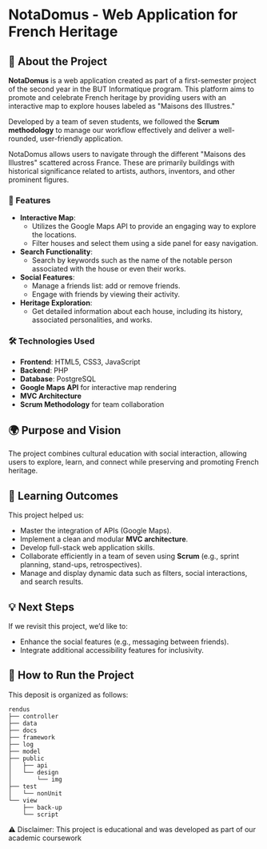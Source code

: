 # NotaDomus - Web Application for French Heritage  

## 🚀 About the Project  
**NotaDomus** is a web application created as part of a first-semester project of the second year in the BUT Informatique program. This platform aims to promote and celebrate French heritage by providing users with an interactive map to explore houses labeled as "Maisons des Illustres."  

Developed by a team of seven students, we followed the **Scrum methodology** to manage our workflow effectively and deliver a well-rounded, user-friendly application.  

NotaDomus allows users to navigate through the different "Maisons des Illustres" scattered across France. These are primarily buildings with historical significance related to artists, authors, inventors, and other prominent figures.  

### 🌟 Features  
- **Interactive Map**:  
  - Utilizes the Google Maps API to provide an engaging way to explore the locations.  
  - Filter houses and select them using a side panel for easy navigation.  
- **Search Functionality**:  
  - Search by keywords such as the name of the notable person associated with the house or even their works.  
- **Social Features**:  
  - Manage a friends list: add or remove friends.  
  - Engage with friends by viewing their activity.  
- **Heritage Exploration**:  
  - Get detailed information about each house, including its history, associated personalities, and works.  

### 🛠️ Technologies Used  
- **Frontend**: HTML5, CSS3, JavaScript  
- **Backend**: PHP
- **Database**: PostgreSQL
- **Google Maps API** for interactive map rendering  
- **MVC Architecture**  
- **Scrum Methodology** for team collaboration  

## 🌍 Purpose and Vision  
The project combines cultural education with social interaction, allowing users to explore, learn, and connect while preserving and promoting French heritage.  

## 🌟 Learning Outcomes  
This project helped us:  
- Master the integration of APIs (Google Maps).  
- Implement a clean and modular **MVC architecture**.  
- Develop full-stack web application skills.  
- Collaborate efficiently in a team of seven using **Scrum** (e.g., sprint planning, stand-ups, retrospectives).  
- Manage and display dynamic data such as filters, social interactions, and search results.  

## 💡 Next Steps  
If we revisit this project, we’d like to:  
- Enhance the social features (e.g., messaging between friends).
- Integrate additional accessibility features for inclusivity.  

## 📂 How to Run the Project  
This deposit is organized as follows:

```shell
rendus
├── controller
├── data
├── docs
├── framework
├── log
├── model
├── public
│   ├── api
│   └── design
│       └── img
├── test
│   └── nonUnit
└── view
    ├── back-up
    └── script
```
⚠️ Disclaimer: This project is educational and was developed as part of our academic coursework
